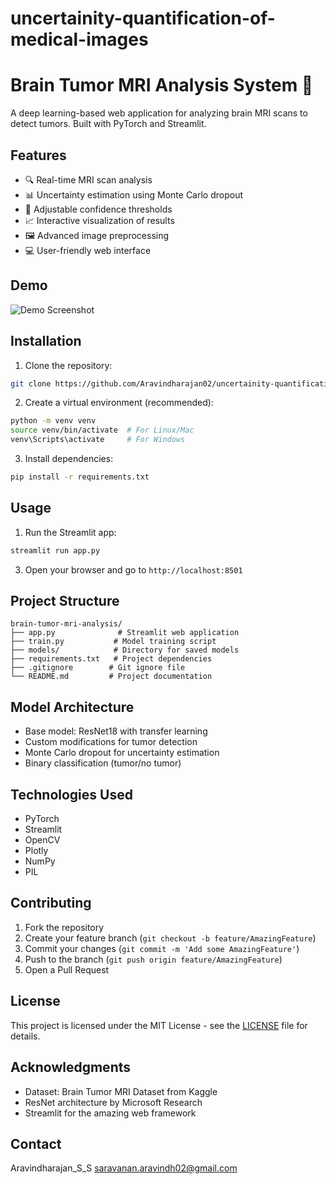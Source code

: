 # uncertainity-quantification-of-medical-images
# Brain Tumor MRI Analysis System 🧠

A deep learning-based web application for analyzing brain MRI scans to detect tumors. Built with PyTorch and Streamlit.

## Features

- 🔍 Real-time MRI scan analysis
- 📊 Uncertainty estimation using Monte Carlo dropout
- 🎯 Adjustable confidence thresholds
- 📈 Interactive visualization of results
- 🖼️ Advanced image preprocessing
- 💻 User-friendly web interface

## Demo

![Demo Screenshot](assets/demo_screenshot.png)

## Installation

1. Clone the repository:
```bash
git clone https://github.com/Aravindharajan02/uncertainity-quantification-of-medical-images
```

2. Create a virtual environment (recommended):
```bash
python -m venv venv
source venv/bin/activate  # For Linux/Mac
venv\Scripts\activate     # For Windows
```

3. Install dependencies:
```bash
pip install -r requirements.txt
```

## Usage


1. Run the Streamlit app:
```bash
streamlit run app.py
```

3. Open your browser and go to `http://localhost:8501`

## Project Structure

```
brain-tumor-mri-analysis/
├── app.py              # Streamlit web application
├── train.py           # Model training script
├── models/            # Directory for saved models
├── requirements.txt   # Project dependencies
├── .gitignore        # Git ignore file
└── README.md         # Project documentation
```

## Model Architecture

- Base model: ResNet18 with transfer learning
- Custom modifications for tumor detection
- Monte Carlo dropout for uncertainty estimation
- Binary classification (tumor/no tumor)

## Technologies Used

- PyTorch
- Streamlit
- OpenCV
- Plotly
- NumPy
- PIL

## Contributing

1. Fork the repository
2. Create your feature branch (`git checkout -b feature/AmazingFeature`)
3. Commit your changes (`git commit -m 'Add some AmazingFeature'`)
4. Push to the branch (`git push origin feature/AmazingFeature`)
5. Open a Pull Request

## License

This project is licensed under the MIT License - see the [LICENSE](LICENSE) file for details.

## Acknowledgments

- Dataset: Brain Tumor MRI Dataset from Kaggle
- ResNet architecture by Microsoft Research
- Streamlit for the amazing web framework

## Contact

Aravindharajan_S_S saravanan.aravindh02@gmail.com
